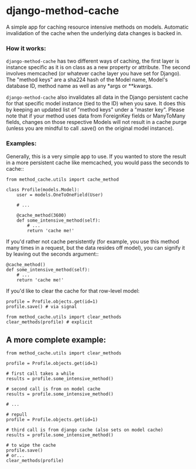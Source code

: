 # django-method-cache

A simple app for caching resource intensive methods on models. Automatic invalidation of the cache when the underlying data changes is backed in.


### How it works:

`django-method-cache` has two different ways of caching, the first layer is instance specific as it is on class as a new property or attribute. The second involves memcached (or whatever cache layer you have set for Django). The "method keys" are a sha224 hash of the Model name, Model's database ID, method name as well as any \*args or \*\*kwargs.

`django-method-cache` also invalidates all data in the Django persistent cache for that specific model instance (tied to the ID) when you save. It does this by keeping an updated list of "method keys" under a "master key". Please note that if your method uses data from ForeignKey fields or ManyToMany fields, changes on those respective Models will not result in a cache purge (unless you are mindful to call .save() on the original model instance).


### Examples:

Generally, this is a very simple app to use. If you wanted to store the result in a more persistent cache like memcached, you would pass the seconds to cache::

    from method_cache.utils import cache_method
    
    class Profile(models.Model):
        user = models.OneToOneField(User)
        
        # ...
        
        @cache_method(3600)
        def some_intensive_method(self):
            # ...
            return 'cache me!'

If you'd rather not cache persistently (for example, you use this method many times in a request, but the data resides off model), you can signify it by leaving out the seconds argument::

    @cache_method()
    def some_intensive_method(self):
        # ...
        return 'cache me!'


If you'd like to clear the cache for that row-level model:

    profile = Profile.objects.get(id=1)
    profile.save() # via signal
    
    from method_cache.utils import clear_methods
    clear_methods(profile) # explicit


## A more complete example:

    from method_cache.utils import clear_methods
    
    profile = Profile.objects.get(id=1)
    
    # first call takes a while
    results = profile.some_intensive_method()
    
    # second call is from on model cache
    results = profile.some_intensive_method()
    
    # ...
    
    # repull
    profile = Profile.objects.get(id=1)
    
    # third call is from django cache (also sets on model cache)
    results = profile.some_intensive_method()
    
    # to wipe the cache
    profile.save()
    # or...
    clear_methods(profile)